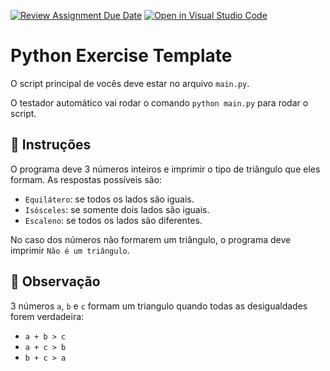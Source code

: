 [![Review Assignment Due Date](https://classroom.github.com/assets/deadline-readme-button-24ddc0f5d75046c5622901739e7c5dd533143b0c8e959d652212380cedb1ea36.svg)](https://classroom.github.com/a/BdknfvaX)
[![Open in Visual Studio Code](https://classroom.github.com/assets/open-in-vscode-718a45dd9cf7e7f842a935f5ebbe5719a5e09af4491e668f4dbf3b35d5cca122.svg)](https://classroom.github.com/online_ide?assignment_repo_id=10956820&assignment_repo_type=AssignmentRepo)
# Python Exercise Template

O script principal de vocês deve estar no arquivo `main.py`.

O testador automático vai rodar o comando `python main.py` para rodar o script.

## 📝 Instruções

O programa deve 3 números inteiros e imprimir o tipo de triângulo que eles formam.
As respostas possíveis são:

- `Equilátero`: se todos os lados são iguais.
- `Isósceles`: se somente dois lados são iguais.
- `Escaleno`: se todos os lados são diferentes.

No caso dos números não formarem um triângulo, o programa deve imprimir `Não é um triângulo`.

## 👀 Observação

3 números `a`, `b` e `c` formam um triangulo quando todas as desigualdades forem verdadeira:

- `a + b > c`
- `a + c > b`
- `b + c > a`
